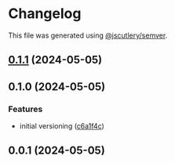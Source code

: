 # Changelog

This file was generated using [@jscutlery/semver](https://github.com/jscutlery/semver).

## [0.1.1](https://github.com/CIRI2-s6/ciri2-app/compare/pc-microservice-0.1.0...pc-microservice-0.1.1) (2024-05-05)

## 0.1.0 (2024-05-05)


### Features

* initial versioning ([c6a1f4c](https://github.com/CIRI2-s6/ciri2-app/commit/c6a1f4c65429deab4e2e317c18e97b14ed4622dc))

## 0.0.1 (2024-05-05)
